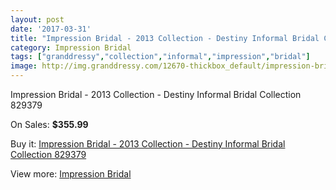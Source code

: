 ```yaml
---
layout: post
date: '2017-03-31'
title: "Impression Bridal - 2013 Collection - Destiny Informal Bridal Collection 829379"
category: Impression Bridal
tags: ["granddressy","collection","informal","impression","bridal"]
image: http://img.granddressy.com/12670-thickbox_default/impression-bridal-2013-collection-destiny-informal-bridal-collection-829379.jpg
---
```

Impression Bridal - 2013 Collection - Destiny Informal Bridal Collection 829379

On Sales: **$355.99**
<a href="https://www.granddressy.com/en/impression-bridal/11749-impression-bridal-2013-collection-destiny-informal-bridal-collection-829379.html"><amp-img layout="responsive" width="600" height="600" src="//img.granddressy.com/12670-thickbox_default/impression-bridal-2013-collection-destiny-informal-bridal-collection-829379.jpg" alt="Impression Bridal - 2013 Collection - Destiny Informal Bridal Collection 829379 0" /></a>

Buy it: [Impression Bridal - 2013 Collection - Destiny Informal Bridal Collection 829379](https://www.granddressy.com/en/impression-bridal/11749-impression-bridal-2013-collection-destiny-informal-bridal-collection-829379.html "Impression Bridal - 2013 Collection - Destiny Informal Bridal Collection 829379")

View more: [Impression Bridal](https://www.granddressy.com/en/219-impression-bridal "Impression Bridal")